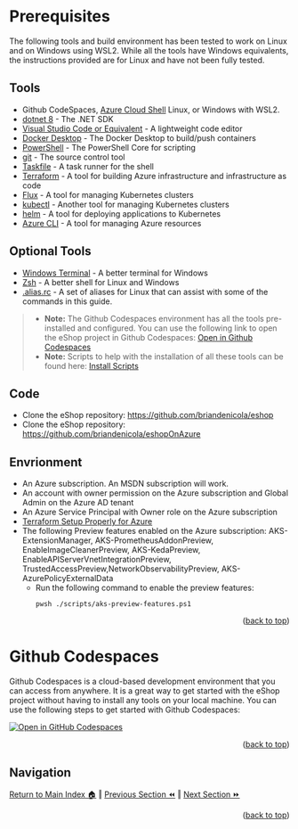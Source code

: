 Prerequisites
=============

The following tools and build environment has been tested to work on Linux and on Windows using WSL2.  While all the tools have Windows equivalents, the instructions provided are for Linux and have not been fully tested. 

## Tools
* Github CodeSpaces, [Azure Cloud Shell](https://shell.azure.com/) Linux, or Windows with WSL2.
* [dotnet 8](https://dotnet.microsoft.com/download) - The .NET SDK
* [Visual Studio Code or Equivalent](https://code.visualstudio.com/) - A lightweight code editor
* [Docker Desktop](https://www.docker.com/products/docker-desktop) - The Docker Desktop to build/push containers
* [PowerShell](https://docs.microsoft.com/en-us/powershell/scripting/install/installing-powershell) - The PowerShell Core for scripting
* [git](https://git-scm.com/) - The source control tool
* [Taskfile](https://taskfile.dev/#/) - A task runner for the shell
* [Terraform](https://www.terraform.io/) - A tool for building Azure infrastructure and infrastructure as code
* [Flux](https://fluxcd.io/) - A tool for managing Kubernetes clusters
* [kubectl](https://kubernetes.io/docs/tasks/tools/) - Another tool for managing Kubernetes clusters
* [helm](https://helm.sh/) - A tool for deploying applications to Kubernetes
* [Azure CLI](https://docs.microsoft.com/en-us/cli/azure/install-azure-cli) - A tool for managing Azure resources

## Optional Tools
* [Windows Terminal](https://aka.ms/terminal) - A better terminal for Windows
* [Zsh](https://ohmyz.sh/) - A better shell for Linux and Windows
* [.alias.rc](./.alias.rc) - A set of aliases for Linux that can assist with some of the commands in this guide.
    
> * **Note:** The Github Codespaces environment has all the tools pre-installed and configured.  You can use the following link to open the eShop project in Github Codespaces: [Open in Github Codespaces](https://codespaces.new/briandenicola/eShopOnAKS?quickstart=1)
> * **Note:** Scripts to help with the installation of all these tools can be found here: [Install Scripts](https://github.com/briandenicola/tooling)

## Code
* Clone the eShop repository: https://github.com/briandenicola/eshop
* Clone the eShop repository: https://github.com/briandenicola/eshopOnAzure

## Envrionment
* An Azure subscription. An MSDN subscription will work.
* An account with owner permission on the Azure subscription and Global Admin on the Azure AD tenant
* An Azure Service Principal with Owner role on the Azure subscription   
* [Terraform Setup Properly for Azure](https://learn.microsoft.com/en-us/azure/developer/terraform/get-started-cloud-shell-powershell?tabs=bash)
* The following Preview features enabled on the Azure subscription: AKS-ExtensionManager, AKS-PrometheusAddonPreview, EnableImageCleanerPreview, AKS-KedaPreview, EnableAPIServerVnetIntegrationPreview, TrustedAccessPreview,NetworkObservabilityPreview, AKS-AzurePolicyExternalData
    * Run the following command to enable the preview features:
        ```pwsh
        pwsh ./scripts/aks-preview-features.ps1
        ```
<p align="right">(<a href="#readme-top">back to top</a>)</p>

Github Codespaces
=============
Github Codespaces is a cloud-based development environment that you can access from anywhere.  It is a great way to get started with the eShop project without having to install any tools on your local machine.  You can use the following steps to get started with Github Codespaces:

[![Open in GitHub Codespaces](https://github.com/codespaces/badge.svg)](https://codespaces.new/briandenicola/eShopOnAKS?quickstart=1)
<p align="right">(<a href="#readme-top">back to top</a>)</p>

## Navigation
[Return to Main Index 🏠](../README.md) ‖
[Previous Section ⏪](./architecture.md)  ‖ [Next Section ⏩](./infrastructure.md)
<p align="right">(<a href="#readme-top">back to top</a>)</p>